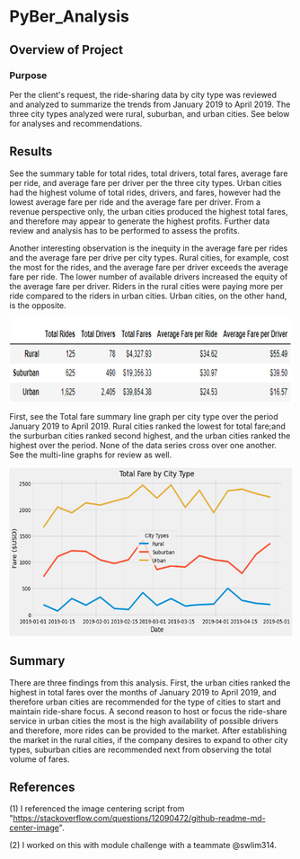 # PyBer_Analysis
  
## Overview of Project
  
### Purpose
  
Per the client's request, the ride-sharing data by city type was reviewed and analyzed to summarize the trends from January 2019 to April 2019. The three city types analyzed were rural, suburban, and urban cities. See below for analyses and recommendations.
  
## Results
  
See the summary table for total rides, total drivers, total fares, average fare per ride, and average fare per driver per the three city types. Urban cities had the highest volume of total rides, drivers, and fares, however had the lowest average fare per ride and the average fare per driver. From a revenue perspective only, the urban cities produced the highest total fares, and therefore may appear to generate the highest profits. Further data review and analysis has to be performed to assess the profits. 

Another interesting observation is the inequity in the average fare per rides and the average fare per drive per city types. Rural cities, for example, cost the most for the rides, and the average fare per driver exceeds the average fare per ride. The lower number of available drivers increased the equity of the average fare per driver. Riders in the rural cities were paying more per ride compared to the riders in urban cities. Urban cities, on the other hand, is the opposite.

<p align="center">
  <img width="600" height="150" src= "https://github.com/chkCreate/PyBer_Analysis/blob/42a7abd81b37725735d720b82cca0c51f58cdb9f/Analysis/pyber_summary.PNG" >
</p>

First, see the Total fare summary line graph per city type over the period January 2019 to April 2019. Rural cities ranked the lowest for total fare;and the surburban cities ranked second highest, and the urban cities ranked the highest over the period. None of the data series cross over one another. See the multi-line graphs for review as well.
  
<p align="center">
  <img width="1200" height="300" src= "https://github.com/chkCreate/PyBer_Analysis/blob/42a7abd81b37725735d720b82cca0c51f58cdb9f/Analysis/PyBer_fare_summary.png" title "PyBer_fare_summary.png">
</p>
  
  
## Summary
  
There are three findings from this analysis. First, the urban cities ranked the highest in total fares over the months of January 2019 to April 2019, and therefore urban cities are recommended for the type of cities to start and  maintain ride-share focus. A second reason to host or focus the ride-share service in urban cities the most is the high availability of possible drivers and therefore, more rides can be provided to the market. After establishing the market in the rural cities, if the company desires to expand to other city types, suburban cities are recommended next from observing the total volume of fares.
  
## References
  
(1) I referenced the image centering script from "https://stackoverflow.com/questions/12090472/github-readme-md-center-image".
  
(2) I worked on this with module challenge with a teammate @swlim314.

